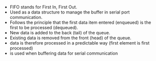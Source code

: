 - FIFO stands for First In, First Out.
- Used as a data structure to manage the buffer in serial port communication.
- Follows the principle that the first data item entered (enqueued) is the first to be processed (dequeued).
- New data is added to the back (tail) of the queue.
- Existing data is removed from the front (head) of the queue.
- data is therefore processed in a predictable way (first element is first processed)
- is used when buffering data for serial communication